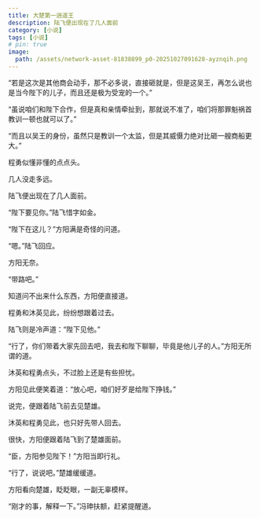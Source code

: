 ```yaml
---
title: 大楚第一逍遥王
description: 陆飞便出现在了几人面前
category: [小说]
tags: [小说]
# pin: true
image:
  path: /assets/network-asset-81838899_p0-20251027091628-ayznqih.png
---
```


“若是这次是其他商会动手，那不必多说，直接砸就是，但是这吴王，再怎么说也是当今陛下的儿子，而且还是极为受宠的一个。”

“虽说咱们和陛下合作，但是真和亲情牵扯到，那就说不准了，咱们将那罪魁祸首教训一顿也就可以了。”

“而且以吴王的身份，虽然只是教训一个太监，但是其威慑力绝对比砸一艘商船更大。”

程勇似懂非懂的点点头。

几人没走多远。

陆飞便出现在了几人面前。

“陛下要见你。”陆飞惜字如金。

“陛下在这儿？”方阳满是奇怪的问道。

“嗯。”陆飞回应。

方阳无奈。

“带路吧。”

知道问不出来什么东西，方阳便直接道。

程勇和沐英见此，纷纷想跟着过去。

陆飞则是冷声道：“陛下见他。”

“行了，你们带着大家先回去吧，我去和陛下聊聊，毕竟是他儿子的人。”方阳无所谓的道。

沐英和程勇点头，不过脸上还是有些担忧。

方阳见此便笑着道：“放心吧，咱们好歹是给陛下挣钱。”

说完，便跟着陆飞前去见楚雄。

沐英和程勇见此，也只好先带人回去。

很快，方阳便跟着陆飞到了楚雄面前。

“臣，方阳参见陛下！”方阳当即行礼。

“行了，说说吧。”楚雄缓缓道。

方阳看向楚雄，眨眨眼，一副无辜模样。

“刚才的事，解释一下。”冯珅扶额，赶紧提醒道。
